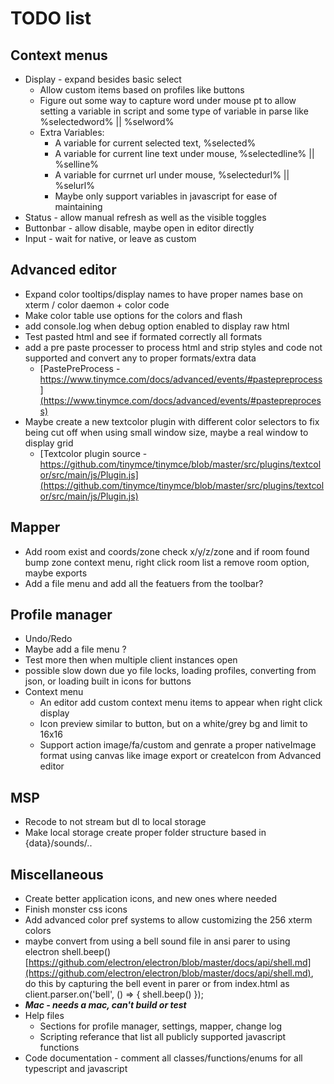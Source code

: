 # TODO list
## Context menus 
* Display - expand besides basic select  
  * Allow custom items based on profiles like buttons
  * Figure out some way to capture word under mouse pt to allow setting a variable in script and some type of variable in parse like %selectedword% || %selword%
  * Extra Variables:
    * A variable for current selected text, %selected%
    * A variable for current line text under mouse, %selectedline% || %selline%
    * A variable for currnet url under mouse, %selectedurl% || %selurl%
    * Maybe only support variables in javascript for ease of maintaining
* Status - allow manual refresh as well as the visible toggles
* Buttonbar - allow disable, maybe open in editor directly
* Input - wait for native, or leave as custom 
## Advanced editor
* Expand color tooltips/display names to have proper names base on xterm / color daemon + color code   
* Make color table use options for the colors and flash
* add console.log when debug option enabled to display raw html
* Test pasted html and see if formated correctly all formats
* add a pre paste processer to process html and strip styles and code not supported and convert any to proper formats/extra data
  * [PastePreProcess - https://www.tinymce.com/docs/advanced/events/#pastepreprocess](https://www.tinymce.com/docs/advanced/events/#pastepreprocess)
* Maybe create a new textcolor plugin with different color selectors to fix being cut off when using small window size, maybe a real window to display grid
  * [Textcolor plugin source - https://github.com/tinymce/tinymce/blob/master/src/plugins/textcolor/src/main/js/Plugin.js](https://github.com/tinymce/tinymce/blob/master/src/plugins/textcolor/src/main/js/Plugin.js)
## Mapper 
* Add room exist and coords/zone check x/y/z/zone and if room found bump zone context menu, right click room list a remove room option, maybe exports
* Add a file menu and add all the featuers from the toolbar?
## Profile manager
* Undo/Redo
* Maybe add a file menu ?
* Test more then when multiple client instances open
* possible slow down due yo file locks, loading profiles, converting from json, or loading built in icons for buttons
* Context menu
  * An editor add custom context menu items to appear when right click display
  * Icon preview similar to button, but on a white/grey bg and limit to 16x16
  * Support action image/fa/custom and genrate a proper nativeImage format using canvas like image export or createIcon from Advanced editor
## MSP
* Recode to not stream but dl to local storage
* Make local storage create proper folder structure based in {data}/sounds/..
## Miscellaneous
* Create better application icons, and new ones where needed
* Finish monster css icons
* Add advanced color pref systems to allow customizing the 256 xterm colors
* maybe convert from using a bell sound file in ansi parer to using electron shell.beep() [https://github.com/electron/electron/blob/master/docs/api/shell.md](https://github.com/electron/electron/blob/master/docs/api/shell.md), do this by capturing the bell event in parer or from index.html as client.parser.on('bell', ()  => { shell.beep() });
* ***Mac - needs a mac, can't build or test***
* Help files
  * Sections for profile manager, settings, mapper, change log
  * Scripting referance that list all publicly supported javascript functions
* Code documentation - comment all classes/functions/enums for all typescript and javascript
